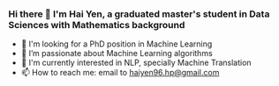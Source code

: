### Hi there 👋 I'm Hai Yen, a graduated master's student in Data Sciences with Mathematics background

- 💬 I'm looking for a PhD position in Machine Learning
- 🌱 I’m passionate about Machine Learning algorithms
- 🤔 I'm currently interested in NLP, specially Machine Translation
- 📫 How to reach me: email to haiyen96.hp@gmail.com

<!--
**haiyenvu96/haiyenvu96** is a ✨ _special_ ✨ repository because its `README.md` (this file) appears on your GitHub profile.

Here are some ideas to get you started:

- 🔭 I’m currently working on ...
- 🌱 I’m currently learning ...
- 👯 I’m looking to collaborate on ...
- 🤔 I’m looking for help with ...
- 💬 Ask me about ...
- 📫 How to reach me: ...
- 😄 Pronouns: ...
- ⚡ Fun fact: ...
-->
